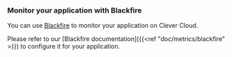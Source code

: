 ### Monitor your application with Blackfire

You can use [Blackfire](https://www.blackfire.io/) to monitor your application on Clever Cloud.

Please refer to our [Blackfire documentation]({{<ref "doc/metrics/blackfire" >}}) to configure it for your application.
